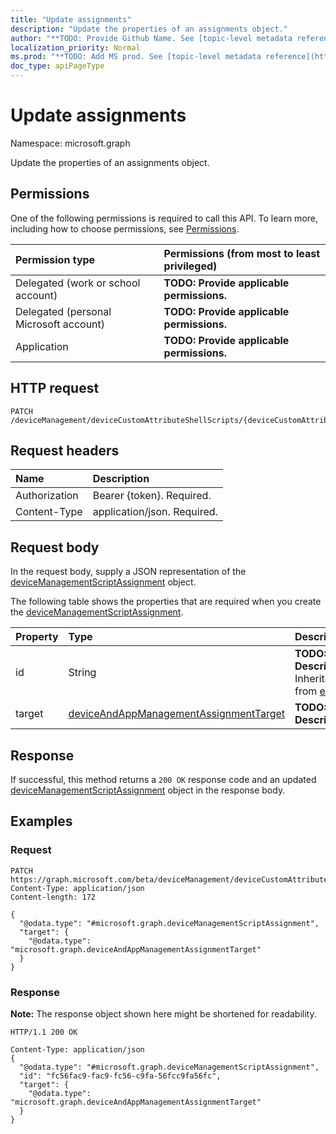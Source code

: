 ```yaml
---
title: "Update assignments"
description: "Update the properties of an assignments object."
author: "**TODO: Provide Github Name. See [topic-level metadata reference](https://msgo.azurewebsites.net/add/document/guidelines/metadata.html#topic-level-metadata)**"
localization_priority: Normal
ms.prod: "**TODO: Add MS prod. See [topic-level metadata reference](https://msgo.azurewebsites.net/add/document/guidelines/metadata.html#topic-level-metadata)**"
doc_type: apiPageType
---
```


# Update assignments
Namespace: microsoft.graph

Update the properties of an assignments object.

## Permissions
One of the following permissions is required to call this API. To learn more, including how to choose permissions, see [Permissions](/graph/permissions-reference).

|Permission type|Permissions (from most to least privileged)|
|:---|:---|
|Delegated (work or school account)|**TODO: Provide applicable permissions.**|
|Delegated (personal Microsoft account)|**TODO: Provide applicable permissions.**|
|Application|**TODO: Provide applicable permissions.**|

## HTTP request

<!-- {
  "blockType": "ignored"
}
-->
``` http
PATCH /deviceManagement/deviceCustomAttributeShellScripts/{deviceCustomAttributeShellScriptId}/assignments
```

## Request headers
|Name|Description|
|:---|:---|
|Authorization|Bearer {token}. Required.|
|Content-Type|application/json. Required.|

## Request body
In the request body, supply a JSON representation of the [deviceManagementScriptAssignment](../resources/intune-devicemanagementscriptassignment.md) object.

The following table shows the properties that are required when you create the [deviceManagementScriptAssignment](../resources/intune-devicemanagementscriptassignment.md).

|Property|Type|Description|
|:---|:---|:---|
|id|String|**TODO: Add Description** Inherited from [entity](../resources/entity.md)|
|target|[deviceAndAppManagementAssignmentTarget](../resources/intune-deviceandappmanagementassignmenttarget.md)|**TODO: Add Description**|



## Response

If successful, this method returns a `200 OK` response code and an updated [deviceManagementScriptAssignment](../resources/intune-devicemanagementscriptassignment.md) object in the response body.

## Examples

### Request
<!-- {
  "blockType": "request",
  "name": "update_assignments"
}
-->
``` http
PATCH https://graph.microsoft.com/beta/deviceManagement/deviceCustomAttributeShellScripts/{deviceCustomAttributeShellScriptId}/assignments
Content-Type: application/json
Content-length: 172

{
  "@odata.type": "#microsoft.graph.deviceManagementScriptAssignment",
  "target": {
    "@odata.type": "microsoft.graph.deviceAndAppManagementAssignmentTarget"
  }
}
```


### Response
**Note:** The response object shown here might be shortened for readability.
<!-- {
  "blockType": "response",
  "truncated": true
}
-->
``` http
HTTP/1.1 200 OK

Content-Type: application/json
{
  "@odata.type": "#microsoft.graph.deviceManagementScriptAssignment",
  "id": "fc56fac9-fac9-fc56-c9fa-56fcc9fa56fc",
  "target": {
    "@odata.type": "microsoft.graph.deviceAndAppManagementAssignmentTarget"
  }
}
```

